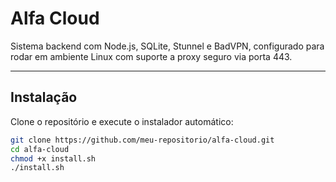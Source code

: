 # Alfa Cloud

Sistema backend com Node.js, SQLite, Stunnel e BadVPN, configurado para rodar em ambiente Linux com suporte a proxy seguro via porta 443.

---

## Instalação

Clone o repositório e execute o instalador automático:

```bash
git clone https://github.com/meu-repositorio/alfa-cloud.git
cd alfa-cloud
chmod +x install.sh
./install.sh
